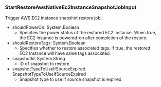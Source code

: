 ### StartRestoreAwsNativeEc2InstanceSnapshotJobInput
Trigger AWS EC2 instance snapshot restore job.

- shouldPowerOn: System.Boolean
  - Specifies the power status of the restored EC2 Instance. When true, the EC2 Instance is powered-on after completion of the restore.
- shouldRestoreTags: System.Boolean
  - Specifies whether to restore associated tags. If true, the restored EC2 Instance will have same tags associated.
- snapshotId: System.String
  - ID of snapshot to restore.
- snapshotTypeToUseIfSourceExpired: SnapshotTypeToUseIfSourceExpired
  - Snapshot type to use if source snapshot is expired.
